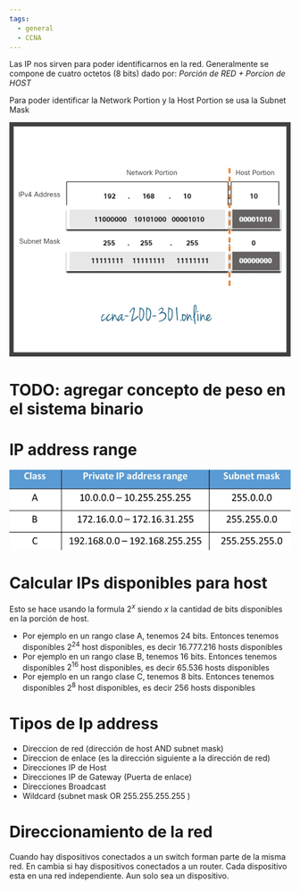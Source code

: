 ```yaml
---
tags:
  - general
  - CCNA
---
```


Las IP nos sirven para poder identificarnos en la red. Generalmente se compone de cuatro octetos (8 bits) dado por: 
_Porción de RED + Porcion de HOST_

Para poder identificar la Network Portion  y la Host Portion se usa la Subnet Mask

![](_anexos_/Associating-an-IPv4-Address-with-its-Subnet-Mask.png)

# TODO: agregar concepto de peso en el sistema binario

# IP address range
![](_anexos_/ip-classes.png)

# Calcular IPs disponibles para host
Esto se hace usando la formula $2^{x}$ siendo $x$ la cantidad de bits disponibles en la porción de host. 
- Por ejemplo en un rango clase A, tenemos 24 bits. Entonces tenemos disponibles $2^{24}$ host disponibles, es decir $16.777.216$ hosts disponibles
- Por ejemplo en un rango clase B, tenemos 16 bits. Entonces tenemos disponibles $2^{16}$ host disponibles, es decir $65.536$ hosts disponibles
- Por ejemplo en un rango clase C, tenemos 8 bits. Entonces tenemos disponibles $2^8$ host disponibles, es decir $256$ hosts disponibles

# Tipos de Ip address
- Direccion de red  (dirección de host AND subnet mask)
- Direccion de enlace (es la dirección siguiente a la dirección de red)
- Direcciones IP de Host
- Direcciones IP de Gateway (Puerta de enlace)
- Direcciones Broadcast
- Wildcard (subnet mask OR 255.255.255.255 )

# Direccionamiento de la red
Cuando hay dispositivos conectados a un switch forman parte de la misma red.
En cambia si hay dispositivos conectados a un router. Cada dispositivo esta en una red independiente. Aun solo sea un dispositivo.
